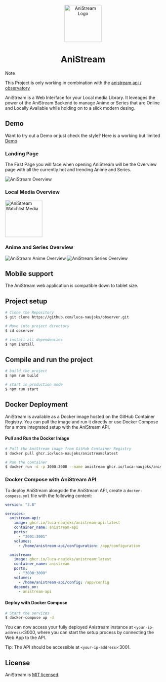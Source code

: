 <p align="center">
<img src="https://github.com/luca-naujoks/observer/blob/development/public/icon.png" width="120" alt="AniStream Logo" />

<h1 align="center">AniStream</h1>
</p>

> [!NOTE]
> This Project is only working in combination with the [anistream api / observatory](https://github.com/luca-naujoks/AniStream-API)

<p>
  AniStream is a Web Interface for your Local media Library. It leveages the power of the AniStream Backend to manage Anime or Series that are Online and Locally Available while holding on to a slick modern desing.
</p>

## Demo

Want to try out a Demo or just check the style?
Here is a working but limited [Demo](https://luca-naujoks.de/demo/anistream)

### Landing Page

The First Page you will face when opening AniStream will be the Overview page with all the currently hot and trending Anime and Series.

<img src="https://github.com/luca-naujoks/observer/blob/development/public/overview.png" alt="AniStream Overview" />

### Local Media Overview

<img src="https://github.com/luca-naujoks/observer/blob/development/public/watchlistOverview.png" width="120" alt="AniStream Watchlist Media" />

### Anime and Series Overview

<img src="https://github.com/luca-naujoks/observer/blob/development/public/animeOverview.png" alt="AniStream Anime Overview" />

<img src="https://github.com/luca-naujoks/observer/blob/development/public/seriesOverview.png" alt="AniStream Series Overview" />

## Mobile support

The AniStream web application is compatible down to tablet size.

## Project setup

```bash
# Clone the Repository
$ git clone https://github.com/luca-naujoks/observer.git

# Move into project directory
$ cd observer

# install all dependencies
$ npm install
```

## Compile and run the project

```bash
# build the project
$ npm run build

# start in production mode
$ npm run start
```

## Docker Deployment

AniStream is available as a Docker image hosted on the GitHub Container Registry. You can pull the image and run it directly or use Docker Compose for a more integrated setup with the AniStream API.

#### Pull and Run the Docker Image

```bash
# Pull the AniStream image from GitHub Container Registry
$ docker pull ghcr.io/luca-naujoks/anistream:latest

# Run the container
$ docker run -d -p 3000:3000 --name anistream ghcr.io/luca-naujoks/anistream:latest
```

### Docker Compose with AniStream API

To deploy AniStream alongside the AniStream API, create a `docker-compose.yml` file with the following content:

```yaml
version: "3.8"

services:
  anistream-api:
    image: ghcr.io/luca-naujoks/anistream-api:latest
    container_name: anistream-api
    ports:
      - "3001:3001"
    volumes:
      - /home/anistream-api/configuration: /app/configuration

  anistream:
    image: ghcr.io/luca-naujoks/anistream:latest
    container_name: anistream
    ports:
      - "3000:3000"
    volumes:
      - /home/anistream-api/config: /app/config
    depends_on:
      - anistream-api
```

#### Deploy with Docker Compose

```bash
# Start the services
$ docker-compose up -d
```

You can now access your fully deployed Anistream instance at `<your-ip-address>`:3000, where you can start the setup process by connecting the Web App to the API.

Tip: The API should be accessible at `<your-ip-address>`:3001.

## License

AniStream is [MIT licensed](https://github.com/luca-naujoks/oberser-backend/blob/master/LICENSE).
